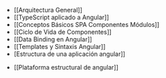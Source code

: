 
- [[Arquitectura General]]
- [[TypeScript aplicado a Angular]]
- [[Conceptos Básicos SPA Componentes Módulos]]
- [[Ciclo de Vida de Componentes]]
- [[Data Binding en Angular]]
- [[Templates y Sintaxis Angular]]
- [Estructura de una aplicación angular]]
+ [[Plataforma estructural de angular]]